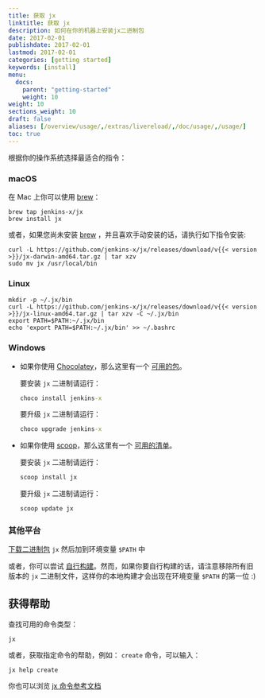 ```yaml
---
title: 获取 jx
linktitle: 获取 jx
description: 如何在你的机器上安装jx二进制包
date: 2017-02-01
publishdate: 2017-02-01
lastmod: 2017-02-01
categories: [getting started]
keywords: [install]
menu:
  docs:
    parent: "getting-started"
    weight: 10
weight: 10
sections_weight: 10
draft: false
aliases: [/overview/usage/,/extras/livereload/,/doc/usage/,/usage/]
toc: true
---
```


根据你的操作系统选择最适合的指令：

### macOS

在 Mac 上你可以使用 [brew](https://brew.sh/)：

```shell
brew tap jenkins-x/jx
brew install jx 
```

或者，如果您尚未安装 [brew](https://brew.sh/) ，并且喜欢手动安装的话，请执行如下指令安装:

```shell
curl -L https://github.com/jenkins-x/jx/releases/download/v{{< version >}}/jx-darwin-amd64.tar.gz | tar xzv 
sudo mv jx /usr/local/bin
```

### Linux

```shell
mkdir -p ~/.jx/bin
curl -L https://github.com/jenkins-x/jx/releases/download/v{{< version >}}/jx-linux-amd64.tar.gz | tar xzv -C ~/.jx/bin
export PATH=$PATH:~/.jx/bin
echo 'export PATH=$PATH:~/.jx/bin' >> ~/.bashrc
```

### Windows

- 如果你使用 [Chocolatey](https://chocolatey.org/)，那么这里有一个 [可用的包](https://chocolatey.org/packages/jenkins-x)。

  要安装 `jx` 二进制请运行：

  ```cmd
  choco install jenkins-x
  ```

  要升级 `jx` 二进制请运行：

  ```cmd
  choco upgrade jenkins-x
  ```

- 如果你使用 [scoop](https://scoop.sh)，那么这里有一个 [可用的清单](https://github.com/lukesampson/scoop/blob/master/bucket/jx.json)。

  要安装 `jx` 二进制请运行：

  ```cmd
  scoop install jx
  ```

  要升级 `jx` 二进制请运行：

  ```cmd
  scoop update jx
  ```
    
### 其他平台
    
[下载二进制包](https://github.com/jenkins-x/jx/releases) `jx` 然后加到环境变量 `$PATH` 中

或者，你可以尝试 [自行构建](https://github.com/jenkins-x/jx/blob/master/docs/contributing/hacking.md)。然而，如果你要自行构建的话，请注意移除所有旧版本的 `jx` 二进制文件，这样你的本地构建才会出现在环境变量 `$PATH` 的第一位 :)

## 获得帮助

查找可用的命令类型：

    jx

或者，获取指定命令的帮助，例如： `create` 命令，可以输入：

    jx help create

你也可以浏览 [jx 命令参考文档](/commands/jx)
